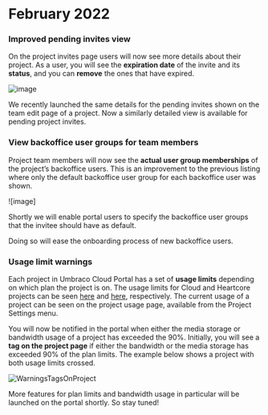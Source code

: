 # February 2022

### Improved pending invites view

On the project invites page users will now see more details about their project. As a user, you will see the **expiration date** of the invite and its **status**, and you can **remove** the ones that have expired.

![image](https://user-images.githubusercontent.com/93588665/154243203-dbdd9194-24fe-4595-9237-9344d34ace58.png)

We recently launched the same details for the pending invites shown on the team edit page of a project. Now a similarly detailed view is available for pending project invites.

### View backoffice user groups for team members

Project team members will now see the **actual user group memberships** of the project’s backoffice users. This is an improvement to the previous listing where only the default backoffice user group for each backoffice user was shown.

!\[image]

Shortly we will enable portal users to specify the backoffice user groups that the invitee should have as default.

Doing so will ease the onboarding process of new backoffice users.

### Usage limit warnings

Each project in Umbraco Cloud Portal has a set of **usage limits** depending on which plan the project is on. The usage limits for Cloud and Heartcore projects can be seen [here](https://umbraco.com/umbraco-cloud-pricing/) and [here](https://umbraco.com/umbraco-heartcore-pricing/), respectively. The current usage of a project can be seen on the project usage page, available from the Project Settings menu.

You will now be notified in the portal when either the media storage or bandwidth usage of a project has exceeded the 90%. Initially, you will see a **tag on the project page** if either the bandwidth or the media storage has exceeded 90% of the plan limits. The example below shows a project with both usage limits crossed.

![WarningsTagsOnProject](https://user-images.githubusercontent.com/93588665/154242785-5d9533b4-b9fc-4223-856a-3701cde12146.gif)

More features for plan limits and bandwidth usage in particular will be launched on the portal shortly. So stay tuned!
